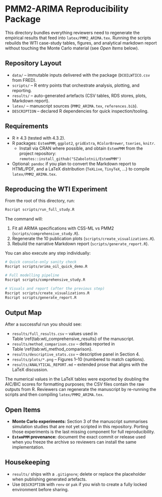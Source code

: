 # PMM2-ARIMA Reproducibility Package

This directory bundles everything reviewers need to regenerate the empirical results that feed into `latex/PMM2_ARIMA.tex`. Running the scripts rebuilds the WTI case-study tables, figures, and analytical markdown report without touching the Monte Carlo material (see *Open Items* below).

## Repository Layout

- `data/` – immutable inputs delivered with the package (`DCOILWTICO.csv` from FRED).
- `scripts/` – R entry points that orchestrate analysis, plotting, and reporting.
- `results/` – auto-generated artefacts (CSV tables, RDS stores, plots, Markdown report).
- `latex/` – manuscript sources (`PMM2_ARIMA.tex`, `references.bib`).
- `DESCRIPTION` – declared R dependencies for quick inspection/tooling.

## Requirements

- R ≥ 4.3 (tested with 4.3.2).
- R packages: `EstemPMM`, `ggplot2`, `gridExtra`, `RColorBrewer`, `tseries`, `knitr`.
  - Install via CRAN where possible, and obtain `EstemPMM` from the project repository:  
    `remotes::install_github("SZabolotnii/EstemPMM")`
- Optional: `pandoc` if you plan to convert the Markdown report to HTML/PDF, and a LaTeX distribution (`TeXLive`, `TinyTeX`, …) to compile `latex/PMM2_ARIMA.tex`.

## Reproducing the WTI Experiment

From the root of this directory, run:

```bash
Rscript scripts/run_full_study.R
```

The command will:

1. Fit all ARIMA specifications with CSS-ML vs PMM2 (`scripts/comprehensive_study.R`).
2. Regenerate the 10 publication plots (`scripts/create_visualizations.R`).
3. Rebuild the narrative Markdown report (`scripts/generate_report.R`).

You can also execute any step individually:

```bash
# Quick console-only sanity check
Rscript scripts/arima_oil_quick_demo.R

# Full modelling pipeline
Rscript scripts/comprehensive_study.R

# Visuals and report (after the previous step)
Rscript scripts/create_visualizations.R
Rscript scripts/generate_report.R
```

## Output Map

After a successful run you should see:

- `results/full_results.csv` – values used in Table \ref{tab:wti_comprehensive_results} of the manuscript.
- `results/method_comparison.csv` – deltas reported in Table \ref{tab:wti_method_comparison}.
- `results/descriptive_stats.csv` – descriptive panel in Section 4.
- `results/plots/*.png` – Figures 1–10 (numbered to match captions).
- `results/ANALYTICAL_REPORT.md` – extended prose that aligns with the LaTeX discussion.

The numerical values in the LaTeX tables were exported by doubling the AIC/BIC scores for formatting purposes; the CSV files contain the raw outputs from R. Reviewers can regenerate the manuscript by re-running the scripts and then compiling `latex/PMM2_ARIMA.tex`.

## Open Items

- **Monte Carlo experiments:** Section 3 of the manuscript summarises simulation studies that are not yet scripted in this repository. Porting those experiments is the last missing component for full reproducibility.
- **`EstemPMM` provenance:** document the exact commit or release used when you freeze the archive so reviewers can install the same implementation.

## Housekeeping

- `results/` ships with a `.gitignore`; delete or replace the placeholder when publishing generated artefacts.
- Use `DESCRIPTION` with `renv` or `pak` if you wish to create a fully locked environment before sharing.

